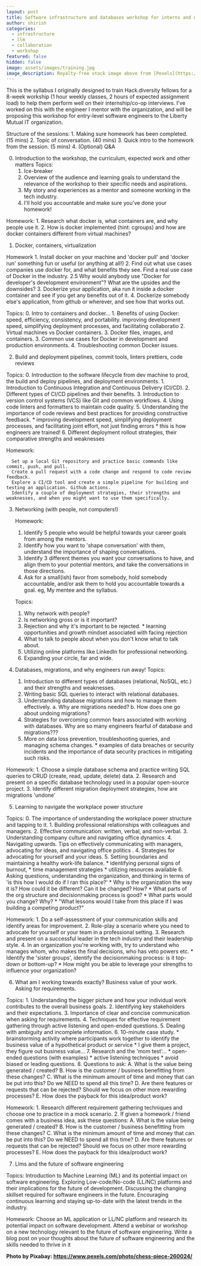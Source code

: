 ```yaml
---
layout: post
title: Software infrastructure and databases workshop for interns and new engineers
author: shirish
categories:
  - infrastructure
  - llm
  - collaboration
  - workshop
featured: false
hidden: false
image: assets/images/training.jpg
image_description: Royalty-free stock image above from [Pexels](https://www.pexels.com/). Human-created, AFAIK.
---
```


This is the syllabus I originally designed to train Hack.diversity fellows for a 8-week workship (1 hour weekly classes, 2 hours of expected assignment load) to help them perform well on their internship/co-op interviews. I've worked on this with the engineer I mentor with the organization, and will be proposing this workshop for entry-level software engineers to the Liberty Mutual IT organization.

Structure of the sessions:
    1. Making sure homework has been completed. (15 mins)
    2. Topic of conversation. (40 mins)
    3. Quick intro to the homework from the session. (5 mins)
    4. (Optional) Q&A

0. Introduction to the workshop, the curriculum, expected work and other matters
  Topics:
    1. Ice-breaker
    2. Overview of the  audience and learning goals to understand the relevance of the workshop to their specific needs and aspirations.
    3. My story and experiences as a mentor and someone working in the tech industry.
    4. I'll hold you accountable and make sure you've done your homework!

  Homework:
    1. Research what docker is, what containers are, and why people use it.
    2. How is docker implemented (hint: cgroups) and how are docker containers different from virtual machines?

1. Docker, containers, virtualization

  Homework
    1. Install docker on your machine and 'docker pull' and 'docker run' something fun or useful (or anything at all!)
    2. Find out what use cases companies use docker for, and what benefits they see. Find a real use case of Docker in the industry.
      2.5 Why would anybody use "Docker for developer's development environment"? What are the upsides and the downsides?
    3. Dockerize your application, aka run it inside a docker container and see if you get any benefits out of it.
    4. Dockerize somebody else's application, from github or wherever, and see how that works out.

  Topics:
    0. Intro to containers and docker...
    1. Benefits of using Docker: speed, efficiency, consistency, and portability.
      improving development speed, simplifying deployment processes, and facilitating collaboratio
    2. Virtual machines vs Docker containers.
    3. Docker files, images, and containers.
    3. Common use cases for Docker in development and production environments.
    4. Troubleshooting common Docker issues.
    

2. Build and deployment pipelines, commit tools, linters prettiers, code reviews

  Topics:
      0. Introduction to the software lifecycle from dev machine to prod, the build and deploy pipelines, and deployment environments.
      1. Introduction to Continuous Integration and Continuous Delivery (CI/CD).
      2. Different types of CI/CD pipelines and their benefits.
      3. Introduction to version control systems (VCS) like Git and common workflows.
      4. Using code linters and formatters to maintain code quality.
      5. Understanding the importance of code reviews and best practices for providing constructive feedback.
        * improving development speed, simplifying deployment processes, and facilitating joint effort, not just finding errors
        * this is how engineers are trained!
      6. Different deployment rollout strategies, their comparative strengths and weaknesses

  Homework:

      Set up a local Git repository and practice basic commands like commit, push, and pull.
      Create a pull request with a code change and respond to code review feedback.
      Explore a CI/CD tool and create a simple pipeline for building and testing an application. Github actions.
      Identify a couple of deployment strategies, their strengths and weaknesses, and when you might want to use them specifically.

3. Networking (with people, not computers!)
 
    Homework:
      1. Identify 5 people who would be helpful towards your career goals from among the mentors.
      2. Identify how you want to 'shape conversation' with them, understand the importance of shaping conversations.
      3. Identify 3 different themes you want your conversations to have, and align them to your potential mentors, and take the conversations in those directions.
      4. Ask for a small(ish) favor from somebody, hold somebody accountable, and/or ask them to hold you accountable towards a goal.
        eg, My mentee and the syllabus.

    Topics:
      1. Why network with people?
      2. Is networking gross or is it important?
      3. Rejection and why it's important to be rejected.
        *  learning opportunities and growth mindset associated with facing rejection
      4. What to talk to people about when you don't know what to talk about.
      5. Utilizing online platforms like LinkedIn for professional networking.
      6. Expanding your circle, far and wide.

4. Databases, migrations, and why engineers run away!
  Topics:
      1. Introduction to different types of databases (relational, NoSQL, etc.) and their strengths and weaknesses.
      2. Writing basic SQL queries to interact with relational databases.
      3. Understanding database migrations and how to manage them effectively.
        a. Why are migrations needed?
        b. How does one go about undoing migrations?
      4. Strategies for overcoming common fears associated with working with databases.
         Why are so many engineers fearful of database and migrations???
      5. More on data loss prevention, troubleshooting queries, and managing schema changes.
        * examples of data breaches or security incidents and the importance of data security practices in mitigating such risks.

  Homework:
      1. Choose a simple database schema and practice writing SQL queries to CRUD (create, read, update, delete) data.
      2. Research and present on a specific database technology used in a popular open-source project.
      3. Identify different migration deployment strategies, how are migrations 'undone'

5. Learning to navigate the workplace power structure

  Topics:
      0. The importance of understanding the workplace power structure and tapping to it.
      1. Building professional relationships with colleagues and managers.
      2. Effective communication: written, verbal, and non-verbal.
      3. Understanding company culture and navigating office dynamics.
      4. Navigating upwards. Tips on effectively communicating with managers, advocating for ideas, and navigating office politics .
      4. Strategies for advocating for yourself and your ideas.
      5. Setting boundaries and maintaining a healthy work-life balance.
        * identifying personal signs of burnout,
        * time management strategies
        * utilizing resources available
      6. Asking questions, understanding the organization, and thinking in terms of 'is this how I would do if I ran this place?'
        * Why is the organization the way it is? How could it be different? Can it be changed? How?
        * What parts of the org structure and decisionmaking process is good?
        * What parts would you change? Why?
        * "What lessons would I take from this place if I was building a competing product?"

  Homework:
      1. Do a self-assessment of your communication skills and identify areas for improvement.
      2. Role-play a scenario where you need to advocate for yourself or your team in a professional setting.
      3. Research and present on a successful leader in the tech industry and their leadership style.
      4. In an organization you're working with, try to understand who manages whom, who makes the final decisions, who has veto powers etc.
          * Identify the 'sister groups', identify the decisionmaking process: is it top-down or bottom-up?
          * How might you be able to leverage your strengths to influence your organization?

6. What am I working towards exactly? Business value of your work. Asking for requirements.

  Topics:
      1. Understanding the bigger picture and how your individual work contributes to the overall business goals.
      2. Identifying key stakeholders and their expectations.
      3. Importance of clear and concise communication when asking for requirements.
      4. Techniques for effective requirement gathering through active listening and open-ended questions.
      5. Dealing with ambiguity and incomplete information.
      6. 10-minute case study.
           * brainstorming activity where participants work together to identify the business value of a hypothetical product or service
           * I give them a project, they figure out business value...
      7. Research and the 'mom test'...
           * open-ended questions (with examples)
           * active listening techniques
           * avoid biased or leading questions.
      8. Questions to ask:
          A. What is the value being generated / created?
          B. How is the customer / business benefitting from these changes?
          C. What is the minimum amount of time and money that can be put into this? Do we NEED to spend all this time?
          D. Are there features or requests that can be rejected? Should we focus on other more rewarding processes?
          E. How does the payback for this idea/product work?    

  Homework:
      1. Research different requirement gathering techniques and choose one to practice in a mock scenario.
      2. If given a homework / friend comes with a business idea, ask these questions:
          A. What is the value being generated / created?
          B. How is the customer / business benefitting from these changes?
          C. What is the minimum amount of time and money that can be put into this? Do we NEED to spend all this time?
          D. Are there features or requests that can be rejected? Should we focus on other more rewarding processes?
          E. How does the payback for this idea/product work?
    
7. Llms and the future of software engineering

  Topics:
      Introduction to Machine Learning (ML) and its potential impact on software engineering.
      Exploring Low-code/No-code (LL/NC) platforms and their implications for the future of development.
      Discussing the changing skillset required for software engineers in the future.
      Encouraging continuous learning and staying up-to-date with the latest trends in the industry.

  Homework:
      Choose an ML application or LL/NC platform and research its potential impact on software development.
      Attend a webinar or workshop on a new technology relevant to the future of software engineering.
      Write a blog post on your thoughts about the future of software engineering and the skills needed to thrive in it

__Photo by Pixabay: https://www.pexels.com/photo/chess-piece-260024/__